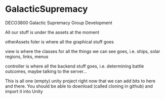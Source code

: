 GalacticSupremacy
=================

DECO3800 Galactic Supremacy Group Development

All our stuff is under the assets at the moment

otherAssets foler is where all the graphical stuff goes

view is where the classes for all the things we can see goes, i.e. ships, solar regions, links, menus

controller is where all the backend stuff goes, i.e. determining battle outcomes, maybe talking to the server...


This is all one (empty) unity project right now that we can add bits to here and there.  You should be able to download (called cloning in github) and import it into Unity

